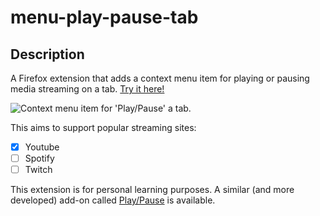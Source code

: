# menu-play-pause-tab

## Description

A Firefox extension that adds a context menu item for playing or pausing media
streaming on a tab. [Try it here!](https://addons.mozilla.org/en-CA/firefox/addon/play-or-pause-tab-menu-item/)

![Context menu item for 'Play/Pause' a tab.](https://user-images.githubusercontent.com/14285585/99923031-cb106a80-2d01-11eb-96f7-d838cbec62fb.png)

This aims to support popular streaming sites:

- [x] Youtube
- [ ] Spotify
- [ ] Twitch

This extension is for personal learning purposes. A similar (and more developed)
add-on called [Play/Pause] is available.

[Play/Pause]: https://addons.mozilla.org/en-CA/firefox/addon/play-pause/
